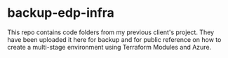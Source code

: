 # backup-edp-infra
This repo contains code folders from my previous client's project. They have been uploaded it here for backup and for public reference on how to create a multi-stage environment using Terraform Modules and Azure.
